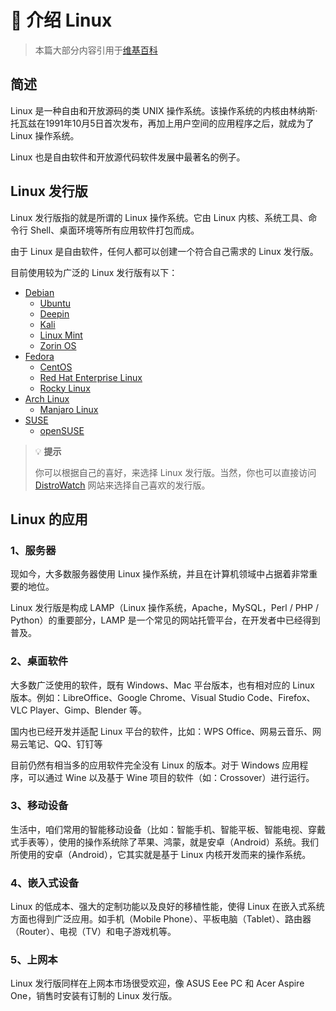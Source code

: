 # 🐧 介绍 Linux

> 本篇大部分内容引用于[维基百科](https://zh.m.wikipedia.org/zh-hans/Linux)

## 简述

Linux 是一种自由和开放源码的类 UNIX 操作系统。该操作系统的内核由林纳斯·托瓦兹在1991年10月5日首次发布，再加上用户空间的应用程序之后，就成为了 Linux 操作系统。

Linux 也是自由软件和开放源代码软件发展中最著名的例子。


## Linux 发行版

Linux 发行版指的就是所谓的 Linux 操作系统。它由 Linux 内核、系统工具、命令行 Shell、桌面环境等所有应用软件打包而成。

由于 Linux 是自由软件，任何人都可以创建一个符合自己需求的 Linux 发行版。

目前使用较为广泛的 Linux 发行版有以下：

- [Debian](https://www.debian.org/)
	- [Ubuntu](https://ubuntu.com/)
	- [Deepin](https://www.deepin.org/)
	- [Kali](https://www.kali.org/)
	- [Linux Mint](https://linuxmint.com/)
	- [Zorin OS](https://zorin.com/os/)
- [Fedora](https://getfedora.org/)
	- [CentOS](https://www.centos.org/)
	- [Red Hat Enterprise Linux](https://www.redhat.com/en/technologies/linux-platforms/enterprise-linux)
	- [Rocky Linux](https://rockylinux.org/)
- [Arch Linux](https://archlinux.org/)
	- [Manjaro Linux](https://manjaro.org/)
- [SUSE](https://www.suse.com/)
  - [openSUSE](https://www.opensuse.org/)


> 💡 **提示**
>
> 你可以根据自己的喜好，来选择 Linux 发行版。当然，你也可以直接访问 [DistroWatch](https://distrowatch.com/) 网站来选择自己喜欢的发行版。

## Linux 的应用

### 1、服务器

现如今，大多数服务器使用 Linux 操作系统，并且在计算机领域中占据着非常重要的地位。

Linux 发行版是构成 LAMP（Linux 操作系统，Apache，MySQL，Perl / PHP / Python）的重要部分，LAMP 是一个常见的网站托管平台，在开发者中已经得到普及。

### 2、桌面软件

大多数广泛使用的软件，既有 Windows、Mac 平台版本，也有相对应的 Linux 版本。例如：LibreOffice、Google Chrome、Visual Studio Code、Firefox、VLC Player、Gimp、Blender 等。

国内也已经开发并适配 Linux 平台的软件，比如：WPS Office、网易云音乐、网易云笔记、QQ、钉钉等

目前仍然有相当多的应用软件完全没有 Linux 的版本。对于 Windows 应用程序，可以通过 Wine 以及基于 Wine 项目的软件（如：Crossover）进行运行。 

### 3、移动设备

生活中，咱们常用的智能移动设备（比如：智能手机、智能平板、智能电视、穿戴式手表等），使用的操作系统除了苹果、鸿蒙，就是安卓（Android）系统。我们所使用的安卓（Android），它其实就是基于 Linux 内核开发而来的操作系统。

### 4、嵌入式设备

Linux 的低成本、强大的定制功能以及良好的移植性能，使得 Linux 在嵌入式系统方面也得到广泛应用。如手机（Mobile Phone）、平板电脑（Tablet）、路由器（Router）、电视（TV）和电子游戏机等。

### 5、上网本

Linux 发行版同样在上网本市场很受欢迎，像 ASUS Eee PC 和 Acer Aspire One，销售时安装有订制的 Linux 发行版。








